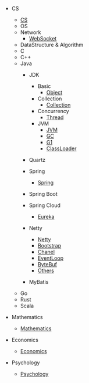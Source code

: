 
- CS
    - [CS](/docs/CS/CS.md)
    - OS
    - Network
        - [WebSocket](/docs/CS/CN/WebSocket.md)
    - DataStructure & Algorithm
    - C
    - C++
    - Java
        - JDK
          - Basic
            - [Object](/docs/CS/Java/JDK/Basic/Object.md)
          - Collection
            - [Collection](/docs/CS/Java/JDK/Collection/Collection.md)
          - Concurrency
            - [Thread](/docs/CS/Java/JDK/Concurrency/Thread.md)
          - JVM
            - [JVM](/docs/CS/Java/JDK/JVM/JVM.md)
            - [GC](/docs/CS/Java/JDK/JVM/GC.md)
            - [G1](/docs/CS/Java/JDK/JVM/G1.md)
            - [ClassLoader](/docs/CS/Java/JDK/JVM/ClassLoader.md)
        - Quartz
          
        - Spring
          - [Spring](/docs/CS/Java/Spring/Spring.md)
        - Spring Boot
          
        - Spring Cloud
          - [Eureka](/docs/CS/Java/Spring/SpringCloud/Eureka.md)
        - Netty
            - [Netty](/docs/CS/Java/Netty/Netty.md)
            - [Bootstrap](/docs/CS/Java/Netty/Bootstrap.md)
            - [Chanel](/docs/CS/Java/Netty/Channel.md)
            - [EventLoop](/docs/CS/Java/Netty/EventLoop.md)
            - [ByteBuf](/docs/CS/Java/Netty/ByteBuf.md)
            - [Others](/docs/CS/Java/Netty/Others.md)
          
        - MyBatis
    - Go
    - Rust
    - Scala
    


    
- Mathematics
    - [Mathematics](/docs/Mathematics/Mathematics.md)
- Economics
    - [Economics](/docs/Economics/经济学导论.md)
- Psychology
    - [Psychology](/docs/Psychology/Psychology.md)
